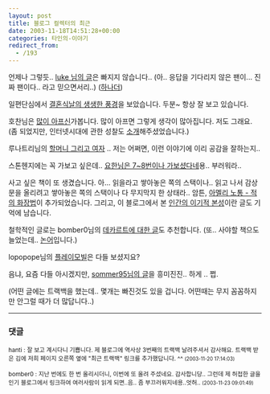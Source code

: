 ```yaml
---
layout: post
title: 블로그 컬렉터의 최근
date: 2003-11-18T14:51:28+00:00
categories: 타인의-이야기
redirect_from:
  - /193
---
```


언제나 그렇듯.. <a href="http://cyana.cafe24.com/rtbc/archives/000169.html" target=bb>luke 님의 글</a>은 빠지지 않습니다.. (아.. 응답을 기다리지 않은 팬이... 진짜 팬이다.. 라고 믿으면서리..) (<a href="http://cyana.cafe24.com/rtbc/archives/000170.html" target=bb>하나더</a>)

일편단심에서 <a href="http://hanti.x-y.net/ipds/archives/000270.html" target=bb>결혼식날의 생생한 풍경</a>을 보았습니다. 두분~ 항상 잘 보고 있습니다.

호찬님은 <a href="http://hochan.net/archives/2003/11/18@11:45AM.html" target=bb>많이 아프신</a>가봅니다. 많이 아프면 그렇게 생각이 많아집니다. 저도 그래요. (좀 되었지만, 인터넷시대에 관한 성찰도 <a href="http://hochan.net/archives/2003/11/04@10:51AM.html" target=bb>소개</a>해주셨었습니다.)

루나트리님의 <a href="http://hochan.net/lunatree/archives/000617.html" target=bb>할머니 그리고 여자</a> .. 저는 어쩌면, 이런 이야기에 이리 공감을 잘하는지..

스톤헨지에는 꼭 가보고 싶은데.. <a href="http://www.aja-adsl.com/mt/archives/000049.html" target=bb>요한님은 7~8번이나 가보셨다네</a>용.. 부러워라..

사고 싶은 책이 또 생겼습니다. 아... 읽을라고 쌓아놓은 쪽의 스택이나.. 읽고 나서 감상문을 올리려고 쌓아놓은 쪽의 스택이나 다 무지막지 한 상태라.. 암튼, <a href="http://jihapark.egloos.com/77873" target=bb>아멜리 노통 - 적의 화장법</a>이 추가되었습니다. 그리고, 이 블로그에서 본 <a href="http://jihapark.egloos.com/80532" target=bb>인간의 이기적 본성</a>이란 글도 기억에 남습니다.

철학적인 글로는 bomber0님의 <a href="http://bomber0.byus.net/archives/000124.html" target=bb>데카르트에 대한 글</a>도 추천합니다. (또.. 사야할 책으도 늘었는데.. <a href="http://bomber0.byus.net/archives/000126.html" target=bb>논어</a>입니다.)

lopopope님의 <a href="http://lhjrules.cafe24.com/MT/archives/000328.html" target=bb>플레이모빌</a>은 다들 보셨지요?

음냐, 요즘 다들 아시겠지만, <a href="http://blog.empas.com/sommer95/121277" target=bb>sommer95님의 글</a>을 흥미진진.. 하게 .. 쩝.

(어떤 글에는 트랙백을 했는데.. 몇개는 빠진것도 있을 겁니다. 어떤때는 무지 꼼꼼하지만 안그럴 때가 더 많답니다..)

* * *

### 댓글



<!--- cmt:424 --->
<!--- mail: --->
<!--- parent:0 --->

<small class=comment>hanti : 잘 보고 계시다니 기쁩니다. 제 블로그에 역사상 3번째의 트랙백 날려주셔서 감사해요. 트랙백 받은 김에 저희 페이지 오른쪽 옆에 "최근 트랙백" 링크를 추가했답니다. ^^ <small>(2003-11-20 17:14:03)</small></small>


<!--- cmt:425 --->
<!--- mail: --->
<!--- parent:0 --->

<small class=comment>bomber0 : 지난 번에도 한 번 올리시더니, 이번에 또 올려 주셨네요. 감사합니당.. 그런데 제 허접한 글을 인기 블로그에서 링크하여 여러사람이 읽게 되면..음.. 좀 부끄러워지네용..엇허.. <small>(2003-11-23 09:01:49)</small></small>

